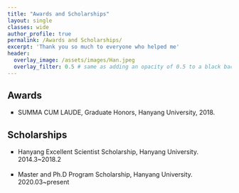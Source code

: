 ```yaml
---
title: "Awards and Scholarships"
layout: single
classes: wide
author_profile: true
permalink: /Awards and Scholarships/
excerpt: 'Thank you so much to everyone who helped me'
header:
  overlay_image: /assets/images/Han.jpeg
  overlay_filter: 0.5 # same as adding an opacity of 0.5 to a black background
---
```


## Awards

<ul type="square">
<li>SUMMA CUM LAUDE, Graduate Honors, Hanyang University, 2018.</li>
</ul>


## Scholarships

<ul type="square">
<li>Hanyang Excellent Scientist Scholarship, Hanyang University.    2014.3~2018.2</li>
<br>
<li>Master and Ph.D Program Scholarship, Hanyang University.    2020.03~present</li>
</ul>
